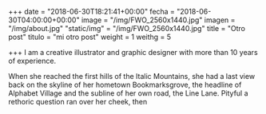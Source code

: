 +++
date = "2018-06-30T18:21:41+00:00"
fecha = "2018-06-30T04:00:00+00:00"
image = "/img/FWO_2560x1440.jpg"
imagen = "/img/about.jpg"
"static/img" = "/img/FWO_2560x1440.jpg"
title = "Otro post"
titulo = "mi otro post"
weight = 1
weithg = 5

+++
I am a creative illustrator and graphic designer with more than 10 years of experience.

<!--more-->

When she reached the first hills of the Italic Mountains, she had a last view back on the skyline of her hometown Bookmarksgrove, the headline of Alphabet Village and the subline of her own road, the Line Lane. Pityful a rethoric question ran over her cheek, then